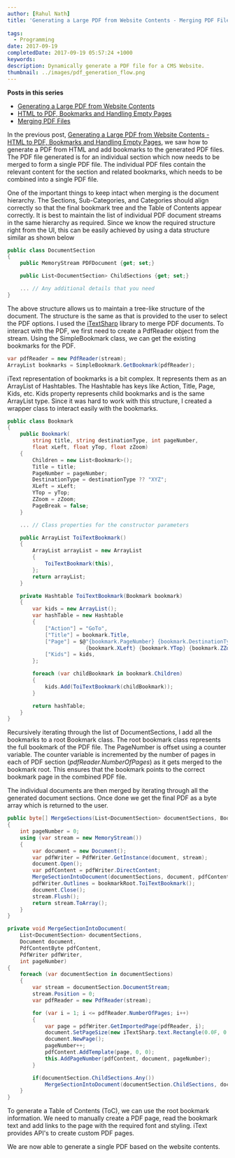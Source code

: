 ```yaml
---
author: [Rahul Nath]
title: 'Generating a Large PDF from Website Contents - Merging PDF Files'
  
tags:
  - Programming
date: 2017-09-19
completedDate: 2017-09-19 05:57:24 +1000
keywords:
description: Dynamically generate a PDF file for a CMS Website.
thumbnail: ../images/pdf_generation_flow.png
---
```


**Posts in this series**

- [Generating a Large PDF from Website Contents](/blog/generating-a-large-pdf-from-website-contents/)
- [ HTML to PDF, Bookmarks and Handling Empty Pages](/blog/generating-a-large-pdf-from-website-contents-part-ii/)
- [Merging PDF Files](/blog/generating-a-large-pdf-from-website-contents-part-iii/)

In the previous post, [Generating a Large PDF from Website Contents - HTML to PDF, Bookmarks and Handling Empty Pages](http://www.rahulpnath.com/blog/generating-a-large-pdf-from-website-contents-part-ii/), we saw how to generate a PDF from HTML and add bookmarks to the generated PDF files. The PDF file generated is for an individual section which now needs to be merged to form a single PDF file. The individual PDF files contain the relevant content for the section and related bookmarks, which needs to be combined into a single PDF file.

One of the important things to keep intact when merging is the document hierarchy. The Sections, Sub-Categories, and Categories should align correctly so that the final bookmark tree and the Table of Contents appear correctly. It is best to maintain the list of individual PDF document streams in the same hierarchy as required. Since we know the required structure right from the UI, this can be easily achieved by using a data structure similar as shown below

```csharp
public class DocumentSection
{
    public MemoryStream PDFDocument {get; set;}

    public List<DocumentSection> ChildSections {get; set;}

    ... // Any additional details that you need
}
```

The above structure allows us to maintain a tree-like structure of the document. The structure is the same as that is provided to the user to select the PDF options. I used the [iTextSharp](https://www.nuget.org/packages/iTextSharp-LGPL/) library to merge PDF documents. To interact with the PDF, we first need to create a PdfReader object from the stream. Using the SimpleBookmark class, we can get the existing bookmarks for the PDF.

```csharp
var pdfReader = new PdfReader(stream);
ArrayList bookmarks = SimpleBookmark.GetBookmark(pdfReader);
```

iText representation of bookmarks is a bit complex. It represents them as an ArrayList of Hashtables. The Hashtable has keys like Action, Title, Page, Kids, etc. Kids property represents child bookmarks and is the same ArrayList type. Since it was hard to work with this structure, I created a wrapper class to interact easily with the bookmarks.

```csharp
public class Bookmark
{
    public Bookmark(
        string title, string destinationType, int pageNumber,
        float xLeft, float yTop, float zZoom)
    {
        Children = new List<Bookmark>();
        Title = title;
        PageNumber = pageNumber;
        DestinationType = destinationType ?? "XYZ";
        XLeft = xLeft;
        YTop = yTop;
        ZZoom = zZoom;
        PageBreak = false;
    }

    ... // Class properties for the constructor parameters

    public ArrayList ToiTextBookmark()
    {
        ArrayList arrayList = new ArrayList
        {
            ToiTextBookmark(this),
        };
        return arrayList;
    }

    private Hashtable ToiTextBookmark(Bookmark bookmark)
    {
        var kids = new ArrayList();
        var hashTable = new Hashtable
        {
            ["Action"] = "GoTo",
            ["Title"] = bookmark.Title,
            ["Page"] = $@"{bookmark.PageNumber} {bookmark.DestinationType}
                         {bookmark.XLeft} {bookmark.YTop} {bookmark.ZZoom}",
            ["Kids"] = kids,
        };

        foreach (var childBookmark in bookmark.Children)
        {
            kids.Add(ToiTextBookmark(childBookmark));
        }

        return hashTable;
    }
}
```

Recursively iterating through the list of DocumentSections, I add all the bookmarks to a root Bookmark class. The root bookmark class represents the full bookmark of the PDF file. The PageNumber is offset using a counter variable. The counter variable is incremented by the number of pages in each of PDF section (_pdfReader.NumberOfPages_) as it gets merged to the bookmark root. This ensures that the bookmark points to the correct bookmark page in the combined PDF file.

The individual documents are then merged by iterating through all the generated document sections. Once done we get the final PDF as a byte array which is returned to the user.

```csharp
public byte[] MergeSections(List<DocumentSection> documentSections, Bookmark bookmarkRoot)
{
    int pageNumber = 0;
    using (var stream = new MemoryStream())
    {
        var document = new Document();
        var pdfWriter = PdfWriter.GetInstance(document, stream);
        document.Open();
        var pdfContent = pdfWriter.DirectContent;
        MergeSectionIntoDocument(documentSections, document, pdfContent, pdfWriter, pageNumber);
        pdfWriter.Outlines = bookmarkRoot.ToiTextBookmark();
        document.Close();
        stream.Flush();
        return stream.ToArray();
    }
}

private void MergeSectionIntoDocument(
    List<DocumentSection> documentSections,
    Document document,
    PdfContentByte pdfContent,
    PdfWriter pdfWriter,
    int pageNumber)
{
    foreach (var documentSection in documentSections)
    {
        var stream = documentSection.DocumentStream;
        stream.Position = 0;
        var pdfReader = new PdfReader(stream);

        for (var i = 1; i <= pdfReader.NumberOfPages; i++)
        {
            var page = pdfWriter.GetImportedPage(pdfReader, i);
            document.SetPageSize(new iTextSharp.text.Rectangle(0.0F, 0.0F, page.Width, page.Height));
            document.NewPage();
            pageNumber++;
            pdfContent.AddTemplate(page, 0, 0);
            this.AddPageNumber(pdfContent, document, pageNumber);
        }

        if(documentSection.ChildSections.Any())
            MergeSectionIntoDocument(documentSection.ChildSections, document, pdfContent, pdfWriter, pageNumber);
    }
}
```

To generate a Table of Contents (ToC), we can use the root bookmark information. We need to manually create a PDF page, read the bookmark text and add links to the page with the required font and styling. iText provides API's to create custom PDF pages.

We are now able to generate a single PDF based on the website contents.
